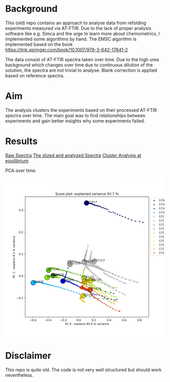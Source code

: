 # Background

This (old) repo contains an approach to analyse data from refolding experiments measured via AT-FTIR. Due to the lack of proper analysis software like e.g. Simca and the urge to learn more about chemometrics, I implemented some algorithms by hand. The EMSC algorithm is implemented based on the book https://link.springer.com/book/10.1007/978-3-642-17841-2

The data consist of AT-FTIR spectra taken over time. Due to the high urea background which changes over time due to continuous dilution of the solution, the spectra are not trivial to analyse. Blank correction is applied based on reference spectra.

# Aim

The analysis clusters the experiments based on their processed AT-FTIR spectra over time. The main goal was to find relationships between experiments and gain better insights why some experiments failed.

# Results

[Raw Spectra](plots/pca/spectra.png)
[The slized and analyzed Spectra](plots/pca/analyzed_spectra.png)
[Cluster Analysis at equilibrium](plots/pca/clustermaps)

PCA over time:

![Results over time](plots/pca/pca.png)

# Disclaimer

This repo is quite old. The code is not very well structured but should work nevertheless.